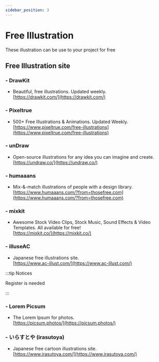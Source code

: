 ```yaml
---
sidebar_position: 3
---
```


# Free Illustration

These illustration can be use to your project for free

## Free Illustration site

### - DrawKit 
- Beautiful, free illustrations. Updated weekly.  
[https://drawkit.com/](https://drawkit.com/)

### - Pixeltrue
- 500+ Free Illustrations & Animations. Updated Weekly.  
[https://www.pixeltrue.com/free-illustrations](https://www.pixeltrue.com/free-illustrations)

### - unDraw
- Open-source illustrations for any idea you can imagine and create.  
[https://undraw.co/](https://undraw.co/)

### - humaaans
- Mix-&-match illustrations of people with a design library.  
[https://www.humaaans.com/?from=thosefree.com](https://www.humaaans.com/?from=thosefree.com)

### - mixkit
- Awesome Stock Video Clips, Stock Music, Sound Effects & Video Templates. All available for free!  
[https://mixkit.co/](https://mixkit.co/)

### - illuseAC  
- Japanese free illustrations site.  
[https://www.ac-illust.com/](https://www.ac-illust.com/)   
 
:::tip Notices

Register is needed

:::

### - Lorem Picsum   
- The Lorem Ipsum for photos.   
[https://picsum.photos/](https://picsum.photos/)      
 
### - いらすとや (irasutoya)
- Japanese free cartoon illustrations site.  
[https://www.irasutoya.com/](https://www.irasutoya.com/)


